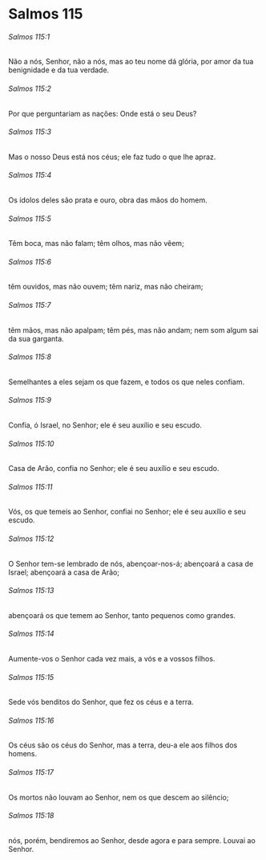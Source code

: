 # Salmos 115

###### Salmos 115:1

Não a nós, Senhor, não a nós, mas ao teu nome dá glória, por amor da tua benignidade e da tua verdade.

###### Salmos 115:2

Por que perguntariam as nações: Onde está o seu Deus?

###### Salmos 115:3

Mas o nosso Deus está nos céus; ele faz tudo o que lhe apraz.

###### Salmos 115:4

Os ídolos deles são prata e ouro, obra das mãos do homem.

###### Salmos 115:5

Têm boca, mas não falam; têm olhos, mas não vêem;

###### Salmos 115:6

têm ouvidos, mas não ouvem; têm nariz, mas não cheiram;

###### Salmos 115:7

têm mãos, mas não apalpam; têm pés, mas não andam; nem som algum sai da sua garganta.

###### Salmos 115:8

Semelhantes a eles sejam os que fazem, e todos os que neles confiam.

###### Salmos 115:9

Confia, ó Israel, no Senhor; ele é seu auxílio e seu escudo.

###### Salmos 115:10

Casa de Arão, confia no Senhor; ele é seu auxílio e seu escudo.

###### Salmos 115:11

Vós, os que temeis ao Senhor, confiai no Senhor; ele é seu auxílio e seu escudo.

###### Salmos 115:12

O Senhor tem-se lembrado de nós, abençoar-nos-á; abençoará a casa de Israel; abençoará a casa de Arão;

###### Salmos 115:13

abençoará os que temem ao Senhor, tanto pequenos como grandes.

###### Salmos 115:14

Aumente-vos o Senhor cada vez mais, a vós e a vossos filhos.

###### Salmos 115:15

Sede vós benditos do Senhor, que fez os céus e a terra.

###### Salmos 115:16

Os céus são os céus do Senhor, mas a terra, deu-a ele aos filhos dos homens.

###### Salmos 115:17

Os mortos não louvam ao Senhor, nem os que descem ao silêncio;

###### Salmos 115:18

nós, porém, bendiremos ao Senhor, desde agora e para sempre. Louvai ao Senhor.


